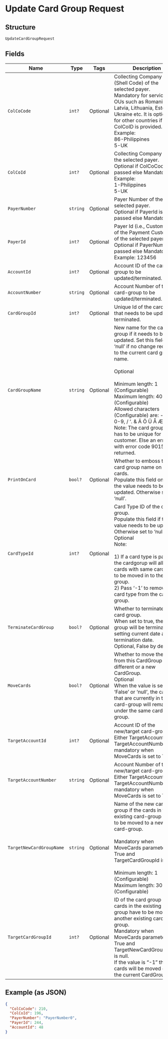 
# Update Card Group Request

## Structure

`UpdateCardGroupRequest`

## Fields

| Name | Type | Tags | Description |
|  --- | --- | --- | --- |
| `ColCoCode` | `int?` | Optional | Collecting Company Code (Shell Code) of the selected payer.<br>Mandatory for serviced OUs such as Romania, Latvia, Lithuania, Estonia, Ukraine etc. It is optional for other countries if ColCoID is provided.<br>Example:<br>86-Philippines<br>5-UK |
| `ColCoId` | `int?` | Optional | Collecting Company Id  of the selected payer.<br>Optional if ColCoCode is passed else Mandatory.<br>Example:<br>1-Philippines<br>5-UK |
| `PayerNumber` | `string` | Optional | Payer Number of the selected payer.<br>Optional if PayerId is passed else Mandatory |
| `PayerId` | `int?` | Optional | Payer Id (i.e., Customer Id of the Payment Customer) of the selected payer.<br>Optional if PayerNumber is passed else Mandatory<br>Example: 123456 |
| `AccountId` | `int?` | Optional | Account ID of the card-group to be updated/terminated. |
| `AccountNumber` | `string` | Optional | Account Number of the card-group to be updated/terminated. |
| `CardGroupId` | `int?` | Optional | Unique Id of the card group that needs to be updated or terminated. |
| `CardGroupName` | `string` | Optional | New name for the card group if it needs to be updated. Set this field to ‘null’ if no change required to the current card group name.<br><br>Optional<br><br>Minimum length: 1 (Configurable)<br>Maximum length: 40 (Configurable)<br>Allowed characters (Configurable) are: - A-Z 0-9, / ‘. & Ä Ö Ü Å Æ É Ø<br>Note: The card group name has to be unique for customer. Else an error with error code 9015 is returned. |
| `PrintOnCard` | `bool?` | Optional | Whether to emboss the card group name on the cards.<br>Populate this field only if the value needs to be updated. Otherwise set to ‘null’. |
| `CardTypeId` | `int?` | Optional | Card Type ID of the card group.<br>Populate this field if the value needs to be updated. Otherwise set to ‘null’.<br>Optional<br>Note:<br><br>1) If a card type is passed, the cardgorup will allow cards with same card type to be moved in to the card group.<br>2) Pass ‘-1’ to remove the card type from the card group. |
| `TerminateCardGroup` | `bool?` | Optional | Whether to terminate the card group.<br>When set to true, the card group will be terminated by setting current date as it’s termination date.<br>Optional, False by default . |
| `MoveCards` | `bool?` | Optional | Whether to move the cards from this CardGroup in to a different or a new CardGroup.<br>Optional<br>When the value is set to ‘False’ or ‘null’, the cards that are currently in the card-group will remain under the same card-group. |
| `TargetAccountId` | `int?` | Optional | Account ID of the new/target card-group.<br>Either TargetAccountId or TargetAccountNumber is mandatory when MoveCards is set to True. |
| `TargetAccountNumber` | `string` | Optional | Account Number of the new/target card-group.<br>Either TargetAccountId or TargetAccountNumber is mandatory when MoveCards is set to True. |
| `TargetNewCardGroupName` | `string` | Optional | Name of the new card group if the cards in the existing card-group have to be moved to a new card-group.<br><br>Mandatory when MoveCards parameter is True and TargetCardGroupId is null.<br><br>Minimum length: 1 (Configurable)<br>Maximum length: 30 (Configurable) |
| `TargetCardGroupId` | `int?` | Optional | ID of the card group if the cards in the existing card-group have to be moved to another existing card-group.<br>Mandatory when MoveCards parameter is True and TargetNewCardGroupName is null.<br>If the value is “-1” then the cards will be moved out of the current CardGroup. |

## Example (as JSON)

```json
{
  "ColCoCode": 210,
  "ColCoId": 196,
  "PayerNumber": "PayerNumber0",
  "PayerId": 244,
  "AccountId": 48
}
```

